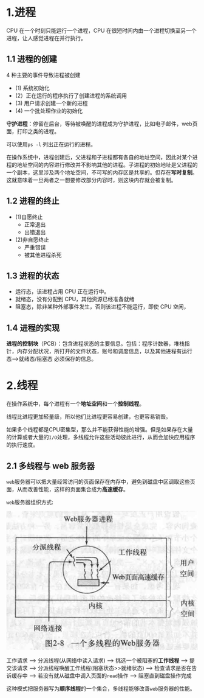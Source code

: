 # 1.进程

CPU 在一个时刻只能运行一个进程，CPU 在很短时间内由一个进程切换至另一个进程，让人感觉进程在并行执行。

## 1.1 进程的创建

4 种主要的事件导致进程被创建
- (1) 系统初始化
- (2）正在运行的程序执行了创建进程的系统调用
- (3) 用户请求创建一个新的进程
- (4) 一个批处理作业的初始化

**守护进程**：停留在后台，等待被唤醒的进程成为守护进程，比如电子邮件，web页面，打印之类的进程。

可以使用`ps -l` 列出正在运行的进程。

在操作系统中，进程创建后，父进程和子进程都有各自的地址空间，因此对某个进程的地址空间的内容进行修改并不影响其他的进程。子进程的初始地址是父进程的一个副本，这里涉及两个地址空间，不可写的内存区是共享的。但存在**写时复制**。这就意味着一旦两者之一想要修改部分内容时，则这块内存就会被复制。

## 1.2 进程的终止
- (1)自愿终止
  - 正常退出
  - 出错退出
- (2)非自愿终止
  - 严重错误
  - 被其他进程杀死

## 1.3 进程的状态
- 运行态，该进程占用 CPU 正在运行中。
- 就绪态，没有分配到 CPU，其他资源已经准备就绪
- 阻塞态，除非某种外部事件发生，否则该进程不能运行，即使 CPU 空闲，

## 1.4 进程的实现

**进程的控制块**（PCB）：包含进程状态的主要信息。包括：程序计数器，堆栈指针，内存分配状况，所打开的文件状态，账号和调度信息，以及其他进程有运行态-->就绪态/阻塞态 必须保存的信息。

# 2.线程

在操作系统中，每个进程有一个**地址空间**和一个**控制线程**。

线程比进程更加轻量级，所以他们比进程更容易创建，也更容易销毁。

如果多个线程都是CPU密集型，那么并不能获得性能的增强。但是如果存在大量的计算或者大量的`I/O`处理，多线程允许这些活动彼此进行，从而会加快应用程序的执行速度。

## 2.1 多线程与 web 服务器

`web`服务器可以把大量经常访问的页面保存在内存中，避免到磁盘中区调取这些页面，从而改善性能，这样的页面集合成为**高速缓存**。

`web`服务器组织方式:

![](./img/2线程01.png)

工作请求 --> 分派线程(从网络中读入请求) --> 挑选一个被阻塞的**工作线程** --> 提交该请求 --> 分派线程唤醒工作线程(阻塞状态>>就绪状态) --> 检查请求是否在告诉缓存中 --> 若没有就从磁盘中调入页面的`read`操作 --> 阻塞直到磁盘操作完成

这种模式把服务器写为**顺序线程**的一个集合，多线程能够改善`web`服务器的性能。